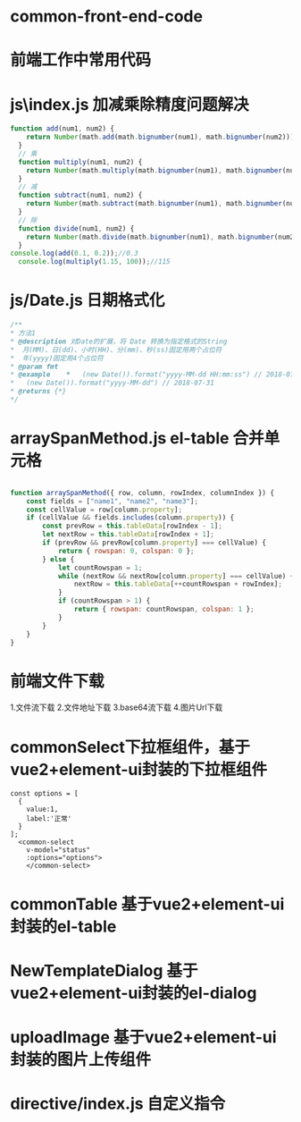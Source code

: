 # common-front-end-code
# 前端工作中常用代码

# js\index.js 加减乘除精度问题解决
```js
function add(num1, num2) {
    return Number(math.add(math.bignumber(num1), math.bignumber(num2)));
  }
  // 乘
  function multiply(num1, num2) {
    return Number(math.multiply(math.bignumber(num1), math.bignumber(num2)));
  }
  // 减
  function subtract(num1, num2) {
    return Number(math.subtract(math.bignumber(num1), math.bignumber(num2)));
  }
  // 除
  function divide(num1, num2) {
    return Number(math.divide(math.bignumber(num1), math.bignumber(num2)));
  }
console.log(add(0.1, 0.2));//0.3
  console.log(multiply(1.15, 100));//115
```
# js/Date.js  日期格式化

```js
/**
* 方法1
* @description 对Date的扩展，将 Date 转换为指定格式的String
*  月(MM)、日(dd)、小时(HH)、分(mm)、秒(ss)固定用两个占位符
*  年(yyyy)固定用4个占位符
* @param fmt
* @example    *   (new Date()).format("yyyy-MM-dd HH:mm:ss") // 2018-07-31 20:09:04
*   (new Date()).format("yyyy-MM-dd") // 2018-07-31
* @returns {*}
*/
```

# arraySpanMethod.js  el-table 合并单元格
```js

function arraySpanMethod({ row, column, rowIndex, columnIndex }) {
    const fields = ["name1", "name2", "name3"];
    const cellValue = row[column.property];
    if (cellValue && fields.includes(column.property)) {
        const prevRow = this.tableData[rowIndex - 1];
        let nextRow = this.tableData[rowIndex + 1];
        if (prevRow && prevRow[column.property] === cellValue) {
            return { rowspan: 0, colspan: 0 };
        } else {
            let countRowspan = 1;
            while (nextRow && nextRow[column.property] === cellValue) {
                nextRow = this.tableData[++countRowspan + rowIndex];
            }
            if (countRowspan > 1) {
                return { rowspan: countRowspan, colspan: 1 };
            }
        }
    }
}
```

# 前端文件下载
1.文件流下载
2.文件地址下载
3.base64流下载
4.图片Url下载

# commonSelect下拉框组件，基于vue2+element-ui封装的下拉框组件
```
const options = [
  {
    value:1,
    label:'正常'
  }
];
  <common-select
    v-model="status"
    :options="options">
    </common-select>
```

# commonTable 基于vue2+element-ui封装的el-table

# NewTemplateDialog  基于vue2+element-ui封装的el-dialog

# uploadImage 基于vue2+element-ui封装的图片上传组件

# directive/index.js  自定义指令